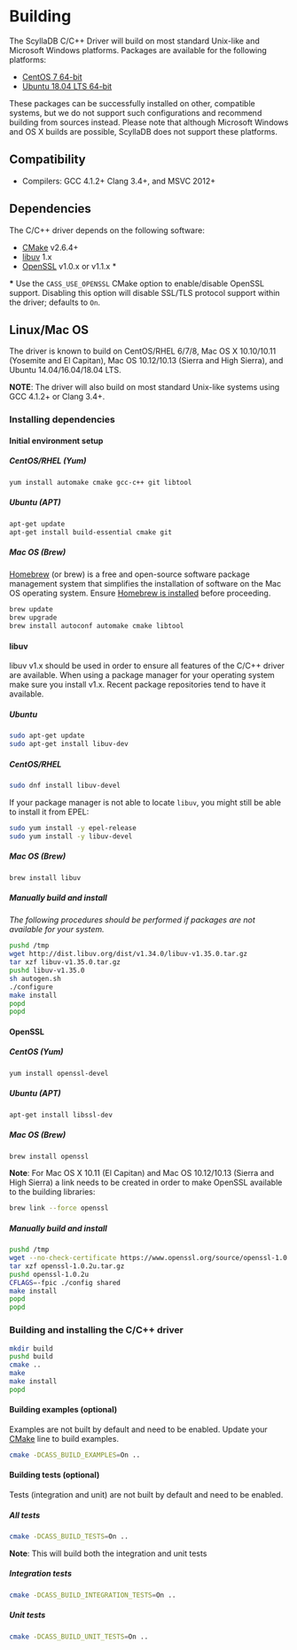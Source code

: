# Building

The ScyllaDB C/C++ Driver will build on most standard Unix-like and Microsoft
Windows platforms. Packages are available for the following platforms:

* [CentOS 7 64-bit][cpp-driver-centos7]
* [Ubuntu 18.04 LTS 64-bit][cpp-driver-ubuntu18-04]

These packages can be successfully installed on other, compatible systems, but
we do not support such configurations and recommend building from sources
instead. Please note that although Microsoft Windows and OS X builds are possible,
ScyllaDB does not support these platforms.

## Compatibility

* Compilers: GCC 4.1.2+ Clang 3.4+, and MSVC 2012+

## Dependencies

The C/C++ driver depends on the following software:

* [CMake] v2.6.4+
* [libuv] 1.x
* [OpenSSL] v1.0.x or v1.1.x \*

__\*__ Use the `CASS_USE_OPENSSL` CMake option to enable/disable OpenSSL
         support. Disabling this option will disable SSL/TLS protocol support
         within the driver; defaults to `On`.

## Linux/Mac OS

The driver is known to build on CentOS/RHEL 6/7/8, Mac OS X 10.10/10.11 (Yosemite
and El Capitan), Mac OS 10.12/10.13 (Sierra and High Sierra), and Ubuntu
14.04/16.04/18.04 LTS.

__NOTE__: The driver will also build on most standard Unix-like systems using
          GCC 4.1.2+ or Clang 3.4+.

### Installing dependencies

#### Initial environment setup

##### CentOS/RHEL (Yum)

```bash
yum install automake cmake gcc-c++ git libtool
```

##### Ubuntu (APT)

```bash
apt-get update
apt-get install build-essential cmake git
```

##### Mac OS (Brew)

[Homebrew][Homebrew] (or brew) is a free and open-source software package
management system that simplifies the installation of software on the Mac OS
operating system. Ensure [Homebrew is installed][Homebrew] before proceeding.

```bash
brew update
brew upgrade
brew install autoconf automake cmake libtool
```

#### libuv

libuv v1.x should be used in order to ensure all features of the C/C++ driver
are available. When using a package manager for your operating system make sure
you install v1.x. Recent package repositories tend to have it available.

##### Ubuntu

```bash
sudo apt-get update
sudo apt-get install libuv-dev
```

##### CentOS/RHEL

```bash
sudo dnf install libuv-devel
```

If your package manager is not able to locate `libuv`, you might still be able to
install it from EPEL:

```bash
sudo yum install -y epel-release
sudo yum install -y libuv-devel
```

##### Mac OS (Brew)

```bash
brew install libuv
```

##### Manually build and install

_The following procedures should be performed if packages are not available for
your system._

```bash
pushd /tmp
wget http://dist.libuv.org/dist/v1.34.0/libuv-v1.35.0.tar.gz
tar xzf libuv-v1.35.0.tar.gz
pushd libuv-v1.35.0
sh autogen.sh
./configure
make install
popd
popd
```

#### OpenSSL

##### CentOS (Yum)

```bash
yum install openssl-devel
```

##### Ubuntu (APT)

```bash
apt-get install libssl-dev
```

##### Mac OS (Brew)

```bash
brew install openssl
```

__Note__: For Mac OS X 10.11 (El Capitan) and Mac OS 10.12/10.13 (Sierra and
          High Sierra) a link needs to be created in order to make OpenSSL
          available to the building libraries:

```bash
brew link --force openssl
```

##### Manually build and install

```bash
pushd /tmp
wget --no-check-certificate https://www.openssl.org/source/openssl-1.0.2u.tar.gz
tar xzf openssl-1.0.2u.tar.gz
pushd openssl-1.0.2u
CFLAGS=-fpic ./config shared
make install
popd
popd
```

### Building and installing the C/C++ driver

```bash
mkdir build
pushd build
cmake ..
make
make install
popd
```

#### Building examples (optional)

Examples are not built by default and need to be enabled. Update your [CMake]
line to build examples.

```bash
cmake -DCASS_BUILD_EXAMPLES=On ..
```

#### Building tests (optional)

Tests (integration and unit) are not built by default and need to be enabled.

##### All tests

```bash
cmake -DCASS_BUILD_TESTS=On ..
```

__Note__: This will build both the integration and unit tests

##### Integration tests

```bash
cmake -DCASS_BUILD_INTEGRATION_TESTS=On ..
```

##### Unit tests

```bash
cmake -DCASS_BUILD_UNIT_TESTS=On ..
```

[download server]: https://github.com/scylladb/cpp-rust-driver/releases
[cpp-driver-centos7]: https://github.com/scylladb/cpp-driver/releases/download/2.15.2-1/scylla-cpp-driver-2.15.2-1.el7.x86_64.rpm
[cpp-driver-ubuntu18-04]: https://github.com/scylladb/cpp-driver/releases/download/2.15.2-1/scylla-cpp-driver_2.15.2-1_amd64.deb
[Homebrew]: https://brew.sh
[CMake]: http://www.cmake.org/download
[libuv]: http://libuv.org
[OpenSSL]: https://www.openssl.org
